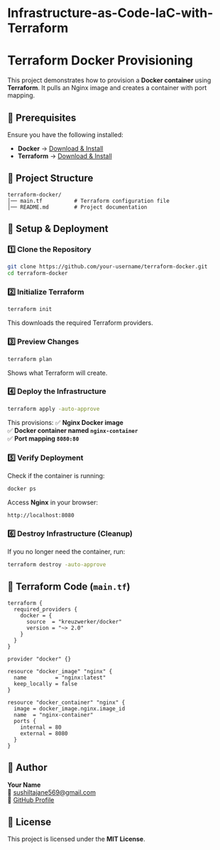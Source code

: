 # Infrastructure-as-Code-IaC-with-Terraform
# **Terraform Docker Provisioning**

This project demonstrates how to provision a **Docker container** using **Terraform**. It pulls an Nginx image and creates a container with port mapping.

## **📌 Prerequisites**
Ensure you have the following installed:

- **Docker** → [Download & Install](https://www.docker.com/products/docker-desktop)
- **Terraform** → [Download & Install](https://developer.hashicorp.com/terraform/downloads)

## **📂 Project Structure**
```
terraform-docker/
│── main.tf          # Terraform configuration file
│── README.md        # Project documentation
```

## **🚀 Setup & Deployment**
### **1️⃣ Clone the Repository**
```sh
git clone https://github.com/your-username/terraform-docker.git
cd terraform-docker
```

### **2️⃣ Initialize Terraform**
```sh
terraform init
```
This downloads the required Terraform providers.

### **3️⃣ Preview Changes**
```sh
terraform plan
```
Shows what Terraform will create.

### **4️⃣ Deploy the Infrastructure**
```sh
terraform apply -auto-approve
```
This provisions:
✅ **Nginx Docker image**  
✅ **Docker container named `nginx-container`**  
✅ **Port mapping `8080:80`**  

### **5️⃣ Verify Deployment**
Check if the container is running:
```sh
docker ps
```
Access **Nginx** in your browser:
```
http://localhost:8080
```

### **6️⃣ Destroy Infrastructure (Cleanup)**
If you no longer need the container, run:
```sh
terraform destroy -auto-approve
```

## **📜 Terraform Code (`main.tf`)**
```hcl
terraform {
  required_providers {
    docker = {
      source  = "kreuzwerker/docker"
      version = "~> 2.0"
    }
  }
}

provider "docker" {}

resource "docker_image" "nginx" {
  name         = "nginx:latest"
  keep_locally = false
}

resource "docker_container" "nginx" {
  image = docker_image.nginx.image_id
  name  = "nginx-container"
  ports {
    internal = 80
    external = 8080
  }
}
```

## **📌 Author**
**Your Name**  
📧 sushiltajane569@gmail.com  
🔗 [GitHub Profile](https://github.com/your-username)  

## **📄 License**
This project is licensed under the **MIT License**.

